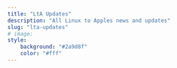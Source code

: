 ```yaml
---
title: "LtA Updates"
description: "All Linux to Apples news and updates"
slug: "lta-updates"
# image:
style:
    background: "#2a9d8f"
    color: "#fff"
---
```

